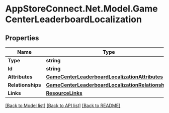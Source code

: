 # AppStoreConnect.Net.Model.GameCenterLeaderboardLocalization

## Properties

Name | Type | Description | Notes
------------ | ------------- | ------------- | -------------
**Type** | **string** |  | 
**Id** | **string** |  | 
**Attributes** | [**GameCenterLeaderboardLocalizationAttributes**](GameCenterLeaderboardLocalizationAttributes.md) |  | [optional] 
**Relationships** | [**GameCenterLeaderboardLocalizationRelationships**](GameCenterLeaderboardLocalizationRelationships.md) |  | [optional] 
**Links** | [**ResourceLinks**](ResourceLinks.md) |  | [optional] 

[[Back to Model list]](../README.md#documentation-for-models) [[Back to API list]](../README.md#documentation-for-api-endpoints) [[Back to README]](../README.md)

